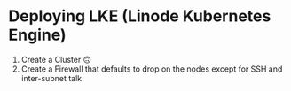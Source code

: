 # Deploying LKE (Linode Kubernetes Engine)

1. Create a Cluster :upside_down_face: 
2. Create a Firewall that defaults to drop on the nodes except for SSH and inter-subnet talk